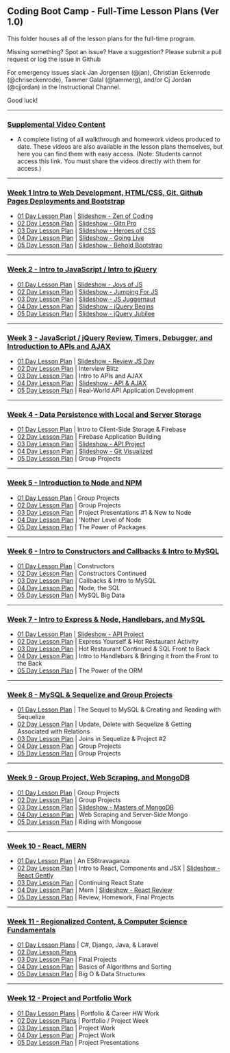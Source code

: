 ## Coding Boot Camp - Full-Time Lesson Plans (Ver 1.0)

This folder houses all of the lesson plans for the full-time program.

Missing something? Spot an issue? Have a suggestion? Please submit a pull request or log the issue in Github

For emergency issues slack Jan Jorgensen (@jan), Christian Eckenrode (@chriseckenrode), Tammer Galal (@tammerg), and/or Cj Jordan (@cjjordan) in the Instructional Channel.

Good luck!

- - -

### [Supplemental Video Content](../../VideoContent.md)

* A complete listing of all walkthrough and homework videos produced to date. These videos are also available in the lesson plans themselves, but here you can find them with easy access. (Note: Students cannot access this link. You must share the videos directly with them for access.)

- - -

### [Week 1 Intro to Web Development, HTML/CSS, Git, Github Pages Deployments and Bootstrap](01-Week)

* [01 Day Lesson Plan](01-Week/01-Day/01-Day-LessonPlan.md) \| [Slideshow - Zen of Coding](01-Week/01-Day/SlideShow)
* [02 Day Lesson Plan](01-Week/02-Day/02-Day-LessonPlan.md) \| [Slideshow - Gitn Pro](01-Week/02-Day/SlideShow)
* [03 Day Lesson Plan](01-Week/03-Day/03-Day-LessonPlan.md) \| [Slideshow - Heroes of CSS](01-Week/03-Day/SlideShow)
* [04 Day Lesson Plan](01-Week/04-Day/04-Day-LessonPlan.md) \| [Slideshow - Going Live](01-Week/04-Day/SlideShow)
* [05 Day Lesson Plan](01-Week/05-Day/05-Day-LessonPlan.md) \| [Slideshow - Behold Bootstrap](01-Week/05-Day/SlideShow)

- - -

### [Week 2 - Intro to JavaScript / Intro to jQuery](02-Week)

* [01 Day Lesson Plan](02-Week/01-Day/01-Day-LessonPlan.md) \| [Slideshow - Joys of JS](02-Week/01-Day/SlideShow)
* [02 Day Lesson Plan](02-Week/02-Day/02-Day-LessonPlan.md) \| [Slideshow - Jumping For JS](02-Week/02-Day/SlideShow)
* [03 Day Lesson Plan](02-Week/03-Day/03-Day-LessonPlan.md) \| [Slideshow - JS Juggernaut](02-Week/03-Day/SlideShow)
* [04 Day Lesson Plan](02-Week/04-Day/04-Day-LessonPlan.md) \| [Slideshow - jQuery Begins](02-Week/04-Day/SlideShow)
* [05 Day Lesson Plan](02-Week/05-Day/05-Day-LessonPlan.md) \| [Slideshow - jQuery Jubilee](02-Week/05-Day/SlideShow)

- - -

### [Week 3 - JavaScript / jQuery Review, Timers, Debugger, and Introduction to APIs and AJAX](03-Week)

* [01 Day Lesson Plan](03-Week/01-Day/01-Day-LessonPlan.md) \| [Slideshow - Review JS Day](03-Week/01-Day/SlideShow)
* [02 Day Lesson Plan](03-Week/02-Day/02-Day-LessonPlan.md) | Interview Blitz
* [03 Day Lesson Plan](03-Week/03-Day/03-Day-LessonPlan.md) | Intro to APIs and AJAX
* [04 Day Lesson Plan](03-Week/04-Day/04-Day-LessonPlan.md) \| [Slideshow - API & AJAX](03-Week/04-Day/SlideShow)
* [05 Day Lesson Plan](03-Week/05-Day/05-Day-LessonPlan.md) | Real-World API Application Development

- - -

### [Week 4 - Data Persistence with Local and Server Storage](04-Week)

* [01 Day Lesson Plan](04-Week/01-Day/01-Day-LessonPlan.md) | Intro to Client-Side Storage & Firebase
* [02 Day Lesson Plan](04-Week/02-Day/02-Day-LessonPlan.md) | Firebase Application Building
* [03 Day Lesson Plan](04-Week/03-Day/03-Day-LessonPlan.md) \| [Slideshow - API Project](04-Week/03-Day/SlideShow)
* [04 Day Lesson Plan](04-Week/04-Day/04-Day-LessonPlan.md) \| [Slideshow - Git Visualized](04-Week/04-Day/SlideShow)
* [05 Day Lesson Plan](04-Week/05-Day/05-Day-LessonPlan.md) | Group Projects

- - -

### [Week 5 - Introduction to Node and NPM](05-Week)

* [01 Day Lesson Plan](05-Week/01-Day/01-Day-LessonPlan.md) | Group Projects
* [02 Day Lesson Plan](05-Week/02-Day/02-Day-LessonPlan.md) | Group Projects
* [03 Day Lesson Plan](05-Week/03-Day/03-Day-LessonPlan.md) | Project Presentations #1 & New to Node
* [04 Day Lesson Plan](05-Week/04-Day/04-Day-LessonPlan.md) | 'Nother Level of Node
* [05 Day Lesson Plan](05-Week/05-Day/05-Day-LessonPlan.md) | The Power of Packages

- - -

### [Week 6 - Intro to Constructors and Callbacks & Intro to MySQL](06-Week)

* [01 Day Lesson Plan](06-Week/01-Day/01-Day-LessonPlan.md) | Constructors
* [02 Day Lesson Plan](06-Week/02-Day/02-Day-LessonPlan.md) | Constructors Continued
* [03 Day Lesson Plan](06-Week/03-Day/03-Day-LessonPlan.md) | Callbacks & Intro to MySQL
* [04 Day Lesson Plan](06-Week/04-Day/04-Day-LessonPlan.md) | Node, the SQL
* [05 Day Lesson Plan](06-Week/05-Day/05-Day-LessonPlan.md) | MySQL Big Data

- - -

### [Week 7 - Intro to Express & Node, Handlebars, and MySQL](07-Week)

* [01 Day Lesson Plan](07-Week/01-Day/01-Day-LessonPlan.md) \| [Slideshow - API Project](07-Week/01-Day/SlideShow)
* [02 Day Lesson Plan](07-Week/02-Day/02-Day-LessonPlan.md) | Express Yourself & Hot Restaurant Activity
* [03 Day Lesson Plan](07-Week/03-Day/03-Day-LessonPlan.md) | Hot Restaurant Continued & SQL Front to Back
* [04 Day Lesson Plan](07-Week/04-Day/04-Day-LessonPlan.md) | Intro to Handlebars & Bringing it from the Front to the Back
* [05 Day Lesson Plan](07-Week/05-Day/05-Day-LessonPlan.md) | The Power of the ORM

- - -

### [Week 8 - MySQL & Sequelize and Group Projects](08-Week)

* [01 Day Lesson Plan](08-Week/01-Day/01-Day-LessonPlan.md) | The Sequel to MySQL & Creating and Reading with Sequelize
* [02 Day Lesson Plan](08-Week/02-Day/02-Day-LessonPlan.md) | Update, Delete with Sequelize & Getting Associated with Relations
* [03 Day Lesson Plan](08-Week/03-Day/03-Day-LessonPlan.md) | Joins in Sequelize & Project #2
* [04 Day Lesson Plan](08-Week/04-Day/04-Day-LessonPlan.md) | Group Projects
* [05 Day Lesson Plan](08-Week/05-Day/05-Day-LessonPlan.md) | Group Projects

- - -

### [Week 9 - Group Project, Web Scraping, and MongoDB](09-Week)

* [01 Day Lesson Plan](09-Week/01-Day/01-Day-LessonPlan.md) | Group Projects
* [02 Day Lesson Plan](09-Week/02-Day/02-Day-LessonPlan.md) | Group Projects
* [03 Day Lesson Plan](09-Week/03-Day/03-Day-LessonPlan.md) \| [Slideshow - Masters of MongoDB](09-Week/03-Day/SlideShow)
* [04 Day Lesson Plan](09-Week/04-Day/04-Day-LessonPlan.md) | Web Scraping and Server-Side Mongo
* [05 Day Lesson Plan](09-Week/05-Day/05-Day-LessonPlan.md) | Riding with Mongoose

- - -

### [Week 10 - React, MERN](10-Week)

* [01 Day Lesson Plan](10-Week/01-Day/01-Day-LessonPlan.md) | An ES6travaganza
* [02 Day Lesson Plan](10-Week/02-Day/02-Day-LessonPlan.md) | Intro to React, Components and JSX | [Slideshow - React Gently](https://react-gently.netlify.com)
* [03 Day Lesson Plan](10-Week/03-Day/03-Day-LessonPlan.md) | Continuing React State
* [04 Day Lesson Plan](10-Week/04-Day) | Mern | [Slideshow - React Review](https://react-review.netlify.com/)
* [05 Day Lesson Plan](10-Week/05-Day) | Review, Homework, Final Projects

- - -

### [Week 11 - Regionalized Content, & Computer Science Fundamentals](11-Week)

* [01 Day Lesson Plans](11-Week/01-Day) | C#, Django, Java, & Laravel
* [02 Day Lesson Plans](11-Week/02-Day)
* [03 Day Lesson Plan](11-Week/03-Day/03-Day-LessonPlan.md) | Final Projects
* [04 Day Lesson Plan](11-Week/04-Day/04-Day-LessonPlan.md) | Basics of Algorithms and Sorting
* [05 Day Lesson Plan](11-Week/05-Day/05-Day-LessonPlan.md) | Big O & Data Structures

- - -

### [Week 12 - Project and Portfolio Work](12-Week)

* [01 Day Lesson Plans](12-Week/01-Day) | Portfolio & Career HW Work
* [02 Day Lesson Plans](12-Week/02-Day) | Portfolio / Project Week
* [03 Day Lesson Plan](12-Week/03-Day/03-Day-LessonPlan.md) | Project Work
* [04 Day Lesson Plan](12-Week/04-Day/04-Day-LessonPlan.md) | Project Work
* [05 Day Lesson Plan](12-Week/05-Day/05-Day-LessonPlan.md) | Project Presentations
